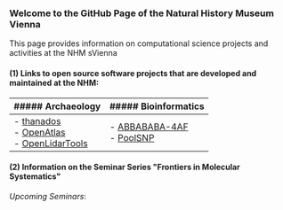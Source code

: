 ### Welcome to the GitHub Page of the Natural History Museum Vienna

This page provides information on computational science projects and activities at the NHM sVienna

#### (1) Links to open source software projects that are developed and maintained at the NHM:

| ##### Archaeology                                                                                                                                                                     | ##### Bioinformatics                                                                                                      |
| ------------------------------------------------------------------------------------------------------------------------------------------------------------------------------------- | ------------------------------------------------------------------------------------------------------------------------- |
| -   [thanados](https://github.com/nhmvienna/thanados)<br>-   [OpenAtlas](https://github.com/nhmvienna/OpenAtlas)<br>-   [OpenLidarTools](https://github.com/nhmvienna/OpenLidarTools) | -   [ABBABABA-4AF](https://github.com/nhmvienna/ABBABABA-4AF)<br>     -   [PoolSNP](https://github.com/nhmvienna/PoolSNP) |

#### (2) Information on the Seminar Series "**Frontiers in Molecular Systematics**"

_Upcoming Seminars_:
